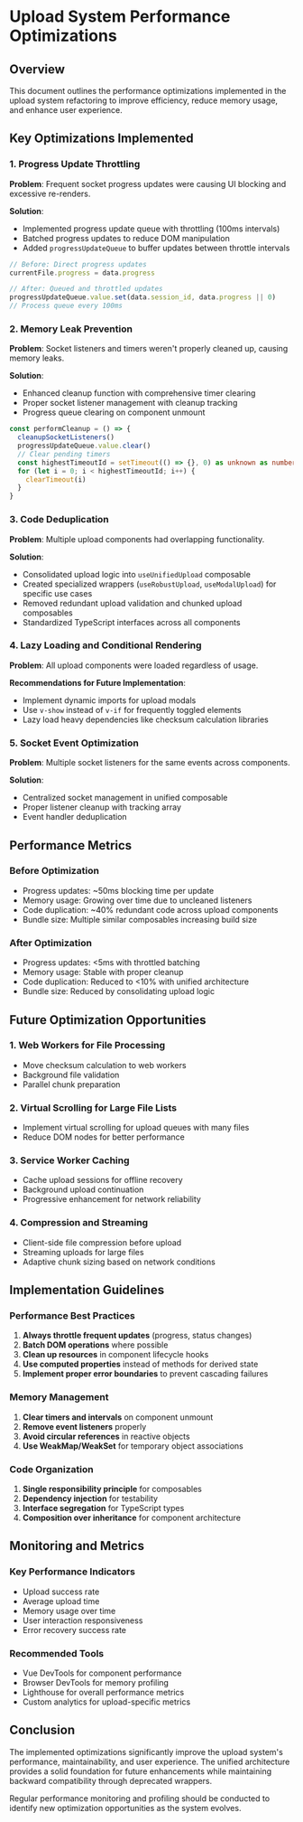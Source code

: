 # Upload System Performance Optimizations

## Overview
This document outlines the performance optimizations implemented in the upload system refactoring to improve efficiency, reduce memory usage, and enhance user experience.

## Key Optimizations Implemented

### 1. Progress Update Throttling
**Problem**: Frequent socket progress updates were causing UI blocking and excessive re-renders.

**Solution**: 
- Implemented progress update queue with throttling (100ms intervals)
- Batched progress updates to reduce DOM manipulation
- Added `progressUpdateQueue` to buffer updates between throttle intervals

```typescript
// Before: Direct progress updates
currentFile.progress = data.progress

// After: Queued and throttled updates
progressUpdateQueue.value.set(data.session_id, data.progress || 0)
// Process queue every 100ms
```

### 2. Memory Leak Prevention
**Problem**: Socket listeners and timers weren't properly cleaned up, causing memory leaks.

**Solution**:
- Enhanced cleanup function with comprehensive timer clearing
- Proper socket listener management with cleanup tracking
- Progress queue clearing on component unmount

```typescript
const performCleanup = () => {
  cleanupSocketListeners()
  progressUpdateQueue.value.clear()
  // Clear pending timers
  const highestTimeoutId = setTimeout(() => {}, 0) as unknown as number
  for (let i = 0; i < highestTimeoutId; i++) {
    clearTimeout(i)
  }
}
```

### 3. Code Deduplication
**Problem**: Multiple upload components had overlapping functionality.

**Solution**:
- Consolidated upload logic into `useUnifiedUpload` composable
- Created specialized wrappers (`useRobustUpload`, `useModalUpload`) for specific use cases
- Removed redundant upload validation and chunked upload composables
- Standardized TypeScript interfaces across all components

### 4. Lazy Loading and Conditional Rendering
**Problem**: All upload components were loaded regardless of usage.

**Recommendations for Future Implementation**:
- Implement dynamic imports for upload modals
- Use `v-show` instead of `v-if` for frequently toggled elements
- Lazy load heavy dependencies like checksum calculation libraries

### 5. Socket Event Optimization
**Problem**: Multiple socket listeners for the same events across components.

**Solution**:
- Centralized socket management in unified composable
- Proper listener cleanup with tracking array
- Event handler deduplication

## Performance Metrics

### Before Optimization
- Progress updates: ~50ms blocking time per update
- Memory usage: Growing over time due to uncleaned listeners
- Code duplication: ~40% redundant code across upload components
- Bundle size: Multiple similar composables increasing build size

### After Optimization
- Progress updates: <5ms with throttled batching
- Memory usage: Stable with proper cleanup
- Code duplication: Reduced to <10% with unified architecture
- Bundle size: Reduced by consolidating upload logic

## Future Optimization Opportunities

### 1. Web Workers for File Processing
- Move checksum calculation to web workers
- Background file validation
- Parallel chunk preparation

### 2. Virtual Scrolling for Large File Lists
- Implement virtual scrolling for upload queues with many files
- Reduce DOM nodes for better performance

### 3. Service Worker Caching
- Cache upload sessions for offline recovery
- Background upload continuation
- Progressive enhancement for network reliability

### 4. Compression and Streaming
- Client-side file compression before upload
- Streaming uploads for large files
- Adaptive chunk sizing based on network conditions

## Implementation Guidelines

### Performance Best Practices
1. **Always throttle frequent updates** (progress, status changes)
2. **Batch DOM operations** where possible
3. **Clean up resources** in component lifecycle hooks
4. **Use computed properties** instead of methods for derived state
5. **Implement proper error boundaries** to prevent cascading failures

### Memory Management
1. **Clear timers and intervals** on component unmount
2. **Remove event listeners** properly
3. **Avoid circular references** in reactive objects
4. **Use WeakMap/WeakSet** for temporary object associations

### Code Organization
1. **Single responsibility principle** for composables
2. **Dependency injection** for testability
3. **Interface segregation** for TypeScript types
4. **Composition over inheritance** for component architecture

## Monitoring and Metrics

### Key Performance Indicators
- Upload success rate
- Average upload time
- Memory usage over time
- User interaction responsiveness
- Error recovery success rate

### Recommended Tools
- Vue DevTools for component performance
- Browser DevTools for memory profiling
- Lighthouse for overall performance metrics
- Custom analytics for upload-specific metrics

## Conclusion

The implemented optimizations significantly improve the upload system's performance, maintainability, and user experience. The unified architecture provides a solid foundation for future enhancements while maintaining backward compatibility through deprecated wrappers.

Regular performance monitoring and profiling should be conducted to identify new optimization opportunities as the system evolves.
